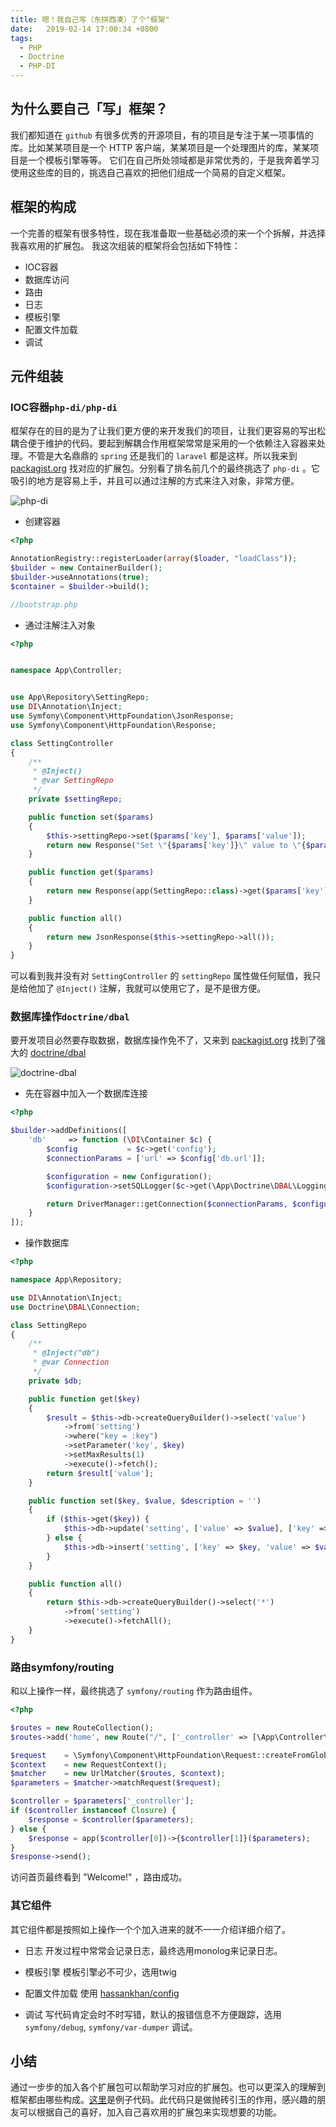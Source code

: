 ```yaml
---
title: 嗯！我自己写（东拼西凑）了个"框架"
date:   2019-02-14 17:00:34 +0800
tags:
  - PHP
  - Doctrine
  - PHP-DI
---
```


## 为什么要自己「写」框架？

我们都知道在 `github` 有很多优秀的开源项目，有的项目是专注于某一项事情的库。比如某某项目是一个 HTTP 客户端，某某项目是一个处理图片的库，某某项目是一个模板引擎等等。
它们在自己所处领域都是非常优秀的，于是我奔着学习使用这些库的目的，挑选自己喜欢的把他们组成一个简易的自定义框架。

## 框架的构成

一个完善的框架有很多特性，现在我准备取一些基础必须的来一个个拆解，并选择我喜欢用的扩展包。
我这次组装的框架将会包括如下特性：
* IOC容器
* 数据库访问
* 路由
* 日志
* 模板引擎
* 配置文件加载
* 调试

## 元件组装

### IOC容器`php-di/php-di`

框架存在的目的是为了让我们更方便的来开发我们的项目，让我们更容易的写出松耦合便于维护的代码。要起到解耦合作用框架常常是采用的一个依赖注入容器来处理。不管是大名鼎鼎的 `spring` 还是我们的 `laravel` 都是这样。所以我来到 [packagist.org](https://packagist.org/) 找对应的扩展包。分别看了排名前几个的最终挑选了 `php-di` 。它吸引的地方是容易上手，并且可以通过注解的方式来注入对象，非常方便。

![php-di](https://luokuncool.pw/images/20190124/100048.png)

* 创建容器

```php
<?php

AnnotationRegistry::registerLoader(array($loader, "loadClass"));
$builder = new ContainerBuilder();
$builder->useAnnotations(true);
$container = $builder->build();

//bootstrap.php
```

* 通过注解注入对象

```php
<?php


namespace App\Controller;


use App\Repository\SettingRepo;
use DI\Annotation\Inject;
use Symfony\Component\HttpFoundation\JsonResponse;
use Symfony\Component\HttpFoundation\Response;

class SettingController
{
    /**
     * @Inject()
     * @var SettingRepo
     */
    private $settingRepo;

    public function set($params)
    {
        $this->settingRepo->set($params['key'], $params['value']);
        return new Response("Set \"{$params['key']}\" value to \"{$params['value']}\"");
    }

    public function get($params)
    {
        return new Response(app(SettingRepo::class)->get($params['key']));
    }

    public function all()
    {
        return new JsonResponse($this->settingRepo->all());
    }
}

```

可以看到我并没有对 `SettingController` 的 `settingRepo` 属性做任何赋值，我只是给他加了 `@Inject()` 注解，我就可以使用它了，是不是很方便。

### 数据库操作`doctrine/dbal`

要开发项目必然要存取数据，数据库操作免不了，又来到 [packagist.org](https://packagist.org/) 找到了强大的 [doctrine/dbal](https://github.com/doctrine/dbal)

![doctrine-dbal](https://luokuncool.pw/images/20190124/100357.png)

* 先在容器中加入一个数据库连接

```php
<?php

$builder->addDefinitions([
    'db'     => function (\DI\Container $c) {
        $config           = $c->get('config');
        $connectionParams = ['url' => $config['db.url']];

        $configuration = new Configuration();
        $configuration->setSQLLogger($c->get(\App\Doctrine\DBAL\Logging\QueryFileLogger::class));

        return DriverManager::getConnection($connectionParams, $configuration);
    }
]);
```

* 操作数据库

```php
<?php

namespace App\Repository;

use DI\Annotation\Inject;
use Doctrine\DBAL\Connection;

class SettingRepo
{
    /**
     * @Inject("db")
     * @var Connection
     */
    private $db;

    public function get($key)
    {
        $result = $this->db->createQueryBuilder()->select('value')
            ->from('setting')
            ->where("key = :key")
            ->setParameter('key', $key)
            ->setMaxResults(1)
            ->execute()->fetch();
        return $result['value'];
    }

    public function set($key, $value, $description = '')
    {
        if ($this->get($key)) {
            $this->db->update('setting', ['value' => $value], ['key' => $key]);
        } else {
            $this->db->insert('setting', ['key' => $key, 'value' => $value, 'description' => $description]);
        }
    }

    public function all()
    {
        return $this->db->createQueryBuilder()->select('*')
            ->from('setting')
            ->execute()->fetchAll();
    }
}
```

### 路由symfony/routing

和以上操作一样，最终挑选了 `symfony/routing` 作为路由组件。

```php
<?php

$routes = new RouteCollection();
$routes->add('home', new Route("/", ['_controller' => [\App\Controller\WelcomeController::class, 'home']]));

$request    = \Symfony\Component\HttpFoundation\Request::createFromGlobals();
$context    = new RequestContext();
$matcher    = new UrlMatcher($routes, $context);
$parameters = $matcher->matchRequest($request);

$controller = $parameters['_controller'];
if ($controller instanceof Closure) {
    $response = $controller($parameters);
} else {
    $response = app($controller[0])->{$controller[1]}($parameters);
}
$response->send();
```

访问首页最终看到 "Welcome!" ，路由成功。

### 其它组件

其它组件都是按照如上操作一个个加入进来的就不一一介绍详细介绍了。

* 日志
开发过程中常常会记录日志，最终选用monolog来记录日志。

* 模板引擎
模板引擎必不可少，选用twig

* 配置文件加载
使用 [hassankhan/config](https://github.com/hassankhan/config)

* 调试
写代码肯定会时不时写错，默认的报错信息不方便跟踪，选用 `symfony/debug`, `symfony/var-dumper` 调试。

## 小结

通过一步步的加入各个扩展包可以帮助学习对应的扩展包。也可以更深入的理解到框架都由哪些构成。[这里](https://github.com/luokuncool/custom-framework)是例子代码。此代码只是做抛砖引玉的作用，感兴趣的朋友可以根据自己的喜好，加入自己喜欢用的扩展包来实现想要的功能。
